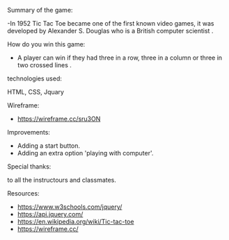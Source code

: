 

Summary of the game: 

-In 1952 Tic Tac Toe became one of the first known video games, it was developed by Alexander S. Douglas who is a British computer scientist .

How do you win this game:

- A player can win if they had three in a row, three in a column or three in two crossed lines .


technologies used:

HTML, CSS, Jquary

Wireframe:

- https://wireframe.cc/sru3ON


Improvements: 

- Adding a start button.
- Adding an extra option 'playing with computer'.

Special thanks:

to all the instructours and classmates.


Resources:

- https://www.w3schools.com/jquery/
- https://api.jquery.com/
- https://en.wikipedia.org/wiki/Tic-tac-toe
- https://wireframe.cc/
